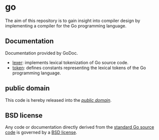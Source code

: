 go
==

The aim of this repository is to gain insight into compiler design by
implementing a compiler for the Go programming language.

Documentation
-------------

Documentation provided by GoDoc.

- [lexer][]: implements lexical tokenization of Go source code.
- [token][]: defines constants representing the lexical tokens of the Go
programming language.

[lexer]: http://godoc.org/github.com/mewlang/go/lexer
[token]: http://godoc.org/github.com/mewlang/go/token

public domain
-------------

This code is hereby released into the *[public domain][]*.

[public domain]: https://creativecommons.org/publicdomain/zero/1.0/

BSD license
-----------

Any code or documentation directly derived from the [standard Go source code][]
is governed by a [BSD license][].

[standard Go source code]: https://code.google.com/p/go
[BSD license]: http://golang.org/LICENSE
